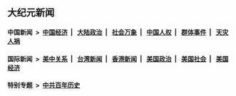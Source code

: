 ## 大纪元新闻

#### 中国新闻 &nbsp;>&nbsp; [中国经济](indexes/ncid283/README.md?08181645) &nbsp;| &nbsp; [大陆政治](indexes/ncid277/README.md?08181645) &nbsp;| &nbsp; [社会万象](indexes/ncid282/README.md?08181645) &nbsp;| &nbsp; [中国人权](indexes/ncid278/README.md?08181645) &nbsp;| &nbsp; [群体事件](indexes/ncid279/README.md?08181645) &nbsp;| &nbsp; [天灾人祸](indexes/ncid280/README.md?08181645)

#### 国际新闻 &nbsp;>&nbsp; [美中关系](indexes/nf1412576/README.md?08181645) &nbsp;| &nbsp; [台湾新闻](indexes/ncid1349361/README.md?08181645) &nbsp;| &nbsp; [香港新闻](indexes/ncid1349362/README.md?08181645) &nbsp;| &nbsp; [美国政治](indexes/ncid1078159/README.md?08181645) &nbsp;| &nbsp; [美国社会](indexes/ncid1078160/README.md?08181645) &nbsp;| &nbsp; [美国经济](indexes/ncid1078158/README.md?08181645)

#### 特别专题 &nbsp;>&nbsp; [中共百年历史](https://github.com/epoch-news/epoch-special/blob/master/README.md?08181645)  
